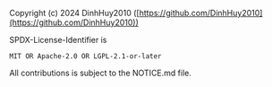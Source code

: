 Copyright (c) 2024 DinhHuy2010 ([https://github.com/DinhHuy2010](https://github.com/DinhHuy2010))

SPDX-License-Identifier is 

```plaintext
MIT OR Apache-2.0 OR LGPL-2.1-or-later
```

All contributions is subject to the NOTICE.md file.
